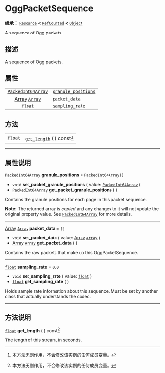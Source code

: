 <!-- ⚠ 请勿编辑本文件 ⚠ -->
<!-- 本文档使用脚本从 WeDot 引擎源码仓库生成。 -->
<!-- 生成脚本：https://github.com/WeDot-Engine/WeDot/tree/4.3/doc/tools/make_md.py； -->
<!-- 原文件：https://github.com/WeDot-Engine/WeDot/tree/4.3/modules/ogg/doc_classes/OggPacketSequence.xml。 -->

<div id="_class_oggpacketsequence"></div>

# OggPacketSequence

**继承：** [`Resource`](class_resource.md) **<** [`RefCounted`](class_refcounted.md) **<** [`Object`](class_object.md)

A sequence of Ogg packets.

## 描述

A sequence of Ogg packets.

## 属性

|||
|:-:|:--|
| [`PackedInt64Array`](class_packedint64array.md)   | [`granule_positions`](class_oggpacketsequence.md#class_oggpacketsequence_property_granule_positions) | ``PackedInt64Array()`` |
| [Array](class_array.md) [`Array`](class_array.md) | [`packet_data`](class_oggpacketsequence.md#class_oggpacketsequence_property_packet_data)             | ``[]``                 |
| [`float`](class_float.md)                         | [`sampling_rate`](class_oggpacketsequence.md#class_oggpacketsequence_property_sampling_rate)         | ``0.0``                |

## 方法

|||
|:-:|:--|
| [`float`](class_float.md) | [`get_length`](class_oggpacketsequence.md#class_oggpacketsequence_method_get_length) ( ) const[^const] |

<!-- rst-class:: classref-section-separator -->

---

## 属性说明

<div id="_class_oggpacketsequence_property_granule_positions"></div>

[`PackedInt64Array`](class_packedint64array.md) **granule_positions** = ``PackedInt64Array()`` <div id="class_oggpacketsequence_property_granule_positions"></div>

- `void` **set_packet_granule_positions** ( value: [`PackedInt64Array`](class_packedint64array.md) )
- [`PackedInt64Array`](class_packedint64array.md) **get_packet_granule_positions** ( )

Contains the granule positions for each page in this packet sequence.

**Note:** The returned array is *copied* and any changes to it will not update the original property value. See [`PackedInt64Array`](class_packedint64array.md) for more details.

<!-- rst-class:: classref-item-separator -->

---

<div id="_class_oggpacketsequence_property_packet_data"></div>

[Array](class_array.md) [`Array`](class_array.md) **packet_data** = ``[]`` <div id="class_oggpacketsequence_property_packet_data"></div>

- `void` **set_packet_data** ( value: [Array](class_array.md) [`Array`](class_array.md) )
- [Array](class_array.md) [`Array`](class_array.md) **get_packet_data** ( )

Contains the raw packets that make up this OggPacketSequence.

<!-- rst-class:: classref-item-separator -->

---

<div id="_class_oggpacketsequence_property_sampling_rate"></div>

[`float`](class_float.md) **sampling_rate** = ``0.0`` <div id="class_oggpacketsequence_property_sampling_rate"></div>

- `void` **set_sampling_rate** ( value: [`float`](class_float.md) )
- [`float`](class_float.md) **get_sampling_rate** ( )

Holds sample rate information about this sequence. Must be set by another class that actually understands the codec.

<!-- rst-class:: classref-section-separator -->

---

## 方法说明

<div id="_class_oggpacketsequence_method_get_length"></div>

[`float`](class_float.md) **get_length** ( ) const[^const]<div id="class_oggpacketsequence_method_get_length"></div>

The length of this stream, in seconds.

[^virtual]: 本方法通常需要用户覆盖才能生效。
[^const]: 本方法无副作用，不会修改该实例的任何成员变量。
[^vararg]: 本方法除了能接受在此处描述的参数外，还能够继续接受任意数量的参数。
[^constructor]: 本方法用于构造某个类型。
[^static]: 调用本方法无需实例，可直接使用类名进行调用。
[^operator]: 本方法描述的是使用本类型作为左操作数的有效运算符。
[^bitfield]: 这个值是由下列位标志构成位掩码的整数。
[^void]: 无返回值。
